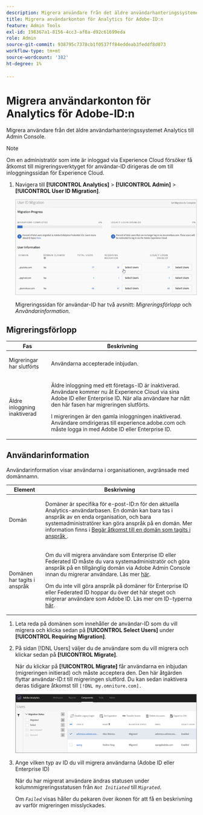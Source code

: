 ```yaml
---
description: Migrera användare från det äldre användarhanteringssystemet Analytics till Admin Console.
title: Migrera användarkonton för Analytics för Adobe-ID:n
feature: Admin Tools
exl-id: 198367a1-8156-4cc3-af8a-d92c61699eda
role: Admin
source-git-commit: 938795c7378cb1f0537ff84eddeab3feddf8d073
workflow-type: tm+mt
source-wordcount: '382'
ht-degree: 1%

---
```


# Migrera användarkonton för Analytics för Adobe-ID:n

Migrera användare från det äldre användarhanteringssystemet Analytics till Admin Console.

>[!NOTE]
>
>Om en administratör som inte är inloggad via Experience Cloud försöker få åtkomst till migreringsverktyget för användar-ID dirigeras de om till inloggningssidan för Experience Cloud.

1. Navigera till **[!UICONTROL Analytics]** > **[!UICONTROL Admin]** > **[!UICONTROL User ID Migration]**.

   ![](/help/admin/admin/user-management2/user-migration/assets/migration-progress.png)

   Migreringssidan för användar-ID har två avsnitt: *Migreringsförlopp* och *Användarinformation*.

## Migreringsförlopp

<table id="table_F9F1CFF762C745E198CB075A02BA2DDA"> 
   <thead> 
   <tr> 
      <th colname="col1" class="entry"> Fas </th> 
      <th colname="col2" class="entry"> Beskrivning </th> 
   </tr>
   </thead>
   <tbody> 
   <tr> 
      <td colname="col1"> <p>Migreringar har slutförts </p> </td> 
      <td colname="col2"> <p>Användarna accepterade inbjudan. </p> </td> 
   </tr> 
   <tr> 
      <td colname="col1"> <p>Äldre inloggning inaktiverad </p> </td> 
      <td colname="col2"> <p>Äldre inloggning med ett företags-ID är inaktiverad. Användare kommer nu åt Experience Cloud via sina Adobe ID eller Enterprise ID. När alla användare har nått den här fasen har migreringen slutförts. </p> <p>I migreringen är den gamla inloggningen inaktiverad. Användare omdirigeras till <span class="filepath"> experience.adobe.com</span> och måste logga in med Adobe ID eller Enterprise ID. </p> </td> 
   </tr> 
   </tbody> 
   </table>

## Användarinformation

Användarinformation visar användarna i organisationen, avgränsade med domännamn.

<table id="table_3822E27AF81E4A188562FEB5131548A5"> 
<thead> 
<tr> 
   <th colname="col1" class="entry"> Element </th> 
   <th colname="col2" class="entry"> Beskrivning </th> 
</tr>
</thead>
<tbody> 
<tr> 
   <td colname="col1"> <p>Domän </p> </td> 
   <td colname="col2"> <p>Domäner är specifika för e-post-ID:n för den aktuella Analytics-användarbasen. En domän kan bara tas i anspråk av en enda organisation, och bara systemadministratörer kan göra anspråk på en domän. Mer information finns i <a href="https://helpx.adobe.com/enterprise/help/request-access-to-claimed-domain.html"> Begär åtkomst till en domän som tagits i anspråk </a>. </p> </td> 
</tr> 
<tr> 
   <td colname="col1"> <p>Domänen har tagits i anspråk </p> </td> 
   <td colname="col2"> <p>Om du vill migrera användare som Enterprise ID eller Federated ID måste du vara systemadministratör och göra anspråk på en tillgänglig domän via Adobe Admin Console innan du migrerar användare. Läs mer <a href="https://helpx.adobe.com/enterprise/help/identity.html"> här</a>. </p> <p>Om du inte vill göra anspråk på domäner för Enterprise ID eller Federated ID hoppar du över det här steget och migrerar användare som Adobe ID. Läs mer om ID-typerna <a href="https://helpx.adobe.com/enterprise/help/identity.html"> här</a>. </p> </td> 
</tr> 
</tbody> 
</table>

1. Leta reda på domänen som innehåller de användar-ID som du vill migrera och klicka sedan på **[!UICONTROL Select Users]** under **[!UICONTROL Requiring Migration]**.
1. På sidan [!DNL Users] väljer du de användare som du vill migrera och klickar sedan på **[!UICONTROL Migrate]**.

   När du klickar på **[!UICONTROL Migrate]** får användarna en inbjudan (migreringen initierad) och måste acceptera den. Den här åtgärden flyttar användar-ID:t till migreringen slutförd. Du kan sedan inaktivera deras tidigare åtkomst till `[!DNL my.omniture.com].`

   ![](/help/admin/admin/user-management2/user-migration/assets/user-info.png)

1. Ange vilken typ av ID du vill migrera användarna (Adobe ID eller Enterprise ID)

   När du har migrerat användare ändras statusen under kolumnmigreringsstatusen från *`Not Initiated`* till *`Migrated`*.

   Om *`Failed`* visas håller du pekaren över ikonen för att få en beskrivning av varför migreringen misslyckades.
